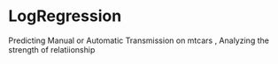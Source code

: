 # LogRegression
Predicting Manual or Automatic Transmission on mtcars , Analyzing the strength of relatiionship
